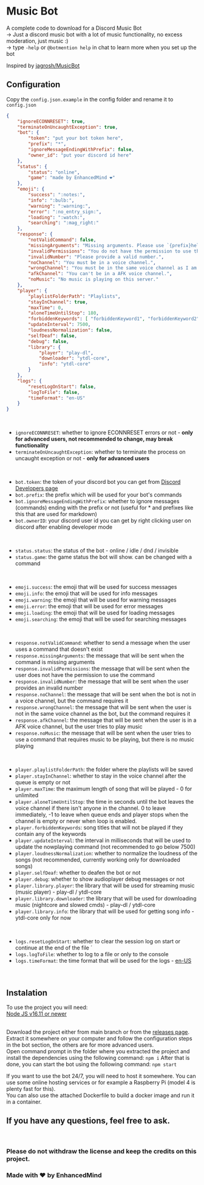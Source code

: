 # Music Bot
A complete code to download for a Discord Music Bot  
-> Just a discord music bot with a lot of music functionality, no excess moderation, just music :)  
-> type `-help` or `@botmention help` in chat to learn more when you set up the bot  

Inspired by [jagrosh/MusicBot](https://github.com/jagrosh/MusicBot)  
  
## Configuration
Copy the `config.json.example` in the config folder and rename it to `config.json`  
```json
{
    "ignoreECONNRESET": true,
    "terminateOnUncaughtException": true,
    "bot": {
        "token": "put your bot token here",
        "prefix": "*",
        "ignoreMessageEndingWithPrefix": false,
        "owner_id": "put your discord id here"
    },
    "status": {
        "status": "online",
        "game": "made by EnhancedMind ❤️"
    },
    "emoji": {
        "success": ":notes:",
        "info": ":bulb:",
        "warning": ":warning:",
        "error": ":no_entry_sign:",
        "loading": ":watch:",
        "searching": ":mag_right:"
    },
    "response": {
        "notValidCommand": false,
        "missingArguments": "Missing arguments. Please use `{prefix}help` for more information.",
        "invalidPermissions": "You do not have the permission to use this command.",
        "invalidNumber": "Please provide a valid number.",
        "noChannel": "You must be in a voice channel.",
        "wrongChannel": "You must be in the same voice channel as I am.",
        "afkChannel": "You can't be in a AFK voice channel.",
        "noMusic": "No music is playing on this server."
    },
    "player": {
        "playlistFolderPath": "Playlists",
        "stayInChannel": true,
        "maxTime": 0,
        "aloneTimeUntilStop": 180,
        "forbiddenKeywords": [ "forbiddenKeyword1", "forbiddenKeyword2" ],
        "updateInterval": 7500,
        "loudnessNormalization": false,
        "selfDeaf": false,
        "debug": false,
        "library": {
            "player": "play-dl",
            "downloader": "ytdl-core",
            "info": "ytdl-core"
        }
    },
    "logs": {
        "resetLogOnStart": false,
        "logToFile": false,
        "timeFormat": "en-US"
    }
}
```
<br>

- `ignoreECONNRESET`: whether to ignore ECONNRESET errors or not - **only for advanced users, not recommended to change, may break functionality**  
- `terminateOnUncaughtException`: whether to terminate the process on uncaught exception or not - **only for advanced users**  
<br>

- `bot.token`: the token of your discord bot you can get from [Discord Developers page](https://discord.com/developers/applications)  
- `bot.prefix`: the prefix which will be used for your bot's commands  
- `bot.ignoreMessageEndingWithPrefix`: whether to ignore messages (commands) ending with the prefix or not (useful for * and prefixes like this that are used for markdown)  
- `bot.ownerID`: your discord user id you can get by right clicking user on discord after enabling developer mode  
<br>

- `status.status`: the status of the bot - online / idle / dnd / invisible  
- `status.game`: the game status the bot will show. can be changed with a command  
<br>

- `emoji.success`: the emoji that will be used for success messages  
- `emoji.info`: the emoji that will be used for info messages  
- `emoji.warning`: the emoji that will be used for warning messages  
- `emoji.error`: the emoji that will be used for error messages  
- `emoji.loading`: the emoji that will be used for loading messages  
- `emoji.searching`: the emoji that will be used for searching messages  
<br>

- `response.notValidCommand`: whether to send a message when the user uses a command that doesn't exist  
- `response.missingArguments`: the message that will be sent when the command is missing arguments  
- `response.invalidPermissions`: the message that will be sent when the user does not have the permission to use the command  
- `response.invalidNumber`: the message that will be sent when the user provides an invalid number  
- `response.noChannel`: the message that will be sent when the bot is not in a voice channel, but the command requires it  
- `response.wrongChannel`: the message that will be sent when the user is not in the same voice channel as the bot, but the command requires it  
- `response.afkChannel`: the message that will be sent when the user is in a AFK voice channel, but the user tries to play music  
- `response.noMusic`: the message that will be sent when the user tries to use a command that requires music to be playing, but there is no music playing  
<br>

- `player.playlistFolderPath`: the folder where the playlists will be saved  
- `player.stayInChannel`: whether to stay in the voice channel after the queue is empty or not  
- `player.maxTime`: the maximum length of song that will be played - 0 for unlimited  
- `player.aloneTimeUntilStop`: the time in seconds until the bot leaves the voice channel if there isn't anyone in the channel. 0 to leave immediately, -1 to leave when queue ends and player stops when the channel is empty or never when loop is enabled.  
- `player.forbiddenKeywords`: song titles that will not be played if they contain any of the keywords  
- `player.updateInterval`: the interval in milliseconds that will be used to update the nowplaying command (not recommended to go below 7500)  
- `player.loudnessNormalization`: whether to normalize the loudness of the songs (not recommended, currently working only for downloaded songs)  
- `player.selfDeaf`: whether to deafen the bot or not  
- `player.debug`: whether to show audioplayer debug messages or not  
- `player.library.player`: the library that will be used for streaming music (music player) - play-dl / ytdl-core  
- `player.library.downloader`: the library that will be used for downloading music (nightcore and slowed cmds) - play-dl / ytdl-core  
- `player.library.info`: the library that will be used for getting song info - ytdl-core only for now  
<br>

- `logs.resetLogOnStart`: whether to clear the session log on start or continue at the end of the file  ´
- `logs.logToFile`: whether to log to a file or only to the console  
- `logs.timeFormat`: the time format that will be used for the logs - [en-US](https://developer.mozilla.org/en-US/docs/Web/JavaScript/Reference/Global_Objects/Intl/DateTimeFormat/DateTimeFormat)  
<br><br>

## Instalation
To use the project you will need:  
[Node JS v16.11 or newer](https://nodejs.org/en/)  
<br>

Download the project either from main branch or from the [releases page](https://github.com/EnhancedMind/WelcomerBot/releases/latest).  
Extract it somewhere on your computer and follow the configuration steps in the bot section, the others are for more advanced users.  
Open command prompt in the folder where you extracted the project and install the dependencies using the following command:
`npm i`
After that is done, you can start the bot using the following command:
`npm start`
<br>

If you want to use the bot 24/7, you will need to host it somewhere. You can use some online hosting services or for example a Raspberry Pi (model 4 is plenty fast for this).  
You can also use the attached Dockerfile to build a docker image and run it in a container.  

## If you have any questions, feel free to ask.
<br>
  
### Please do not withdraw the license and keep the credits on this project.
### Made with ❤️ by EnhancedMind  
